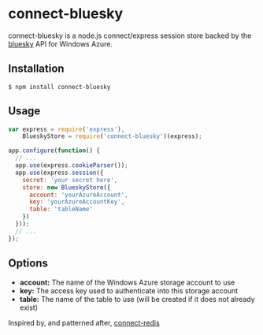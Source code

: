 # connect-bluesky #

connect-bluesky is a node.js connect/express session store backed by the [bluesky](https://github.com/pofallon/node-bluesky) API for Windows Azure.

## Installation ##
```
$ npm install connect-bluesky
```

## Usage ##
```javascript
var express = require('express'),
    BlueskyStore = require('connect-bluesky')(express);

app.configure(function() { 
  // ...
  app.use(express.cookieParser()); 
  app.use(express.session({
    secret: 'your secret here', 
    store: new BlueskyStore({
      account: 'yourAzureAccount',
      key: 'yourAzureAccountKey',
      table: 'tableName'
    })
  }));  
  // ...
});

```

## Options ##

* __account:__ The name of the Windows Azure storage account to use
* __key:__ The access key used to authenticate into this storage account
* __table:__ The name of the table to use (will be created if it does not already exist)

Inspired by, and patterned after, [connect-redis](https://github.com/visionmedia/connect-redis/)
